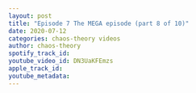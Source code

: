 ```yaml
---
layout: post
title: "Episode 7 The MEGA episode (part 8 of 10)"
date: 2020-07-12
categories: chaos-theory videos
author: chaos-theory
spotify_track_id: 
youtube_video_id: DN3UaKFEmzs
apple_track_id: 
youtube_metadata: 
---
```

